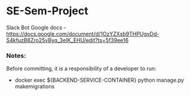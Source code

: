 # SE-Sem-Project
Slack Bot
Google docs - https://docs.google.com/document/d/1OzYZXsb9THPUgvDd-S4kfuzB8Zro25vByq_3eIK_EHU/edit?ts=5f39ee16


### Notes:

Before committing, it is a responsibility of a developer to run:
- docker exec ${BACKEND-SERVICE-CONTAINER} python manage.py makemigrations